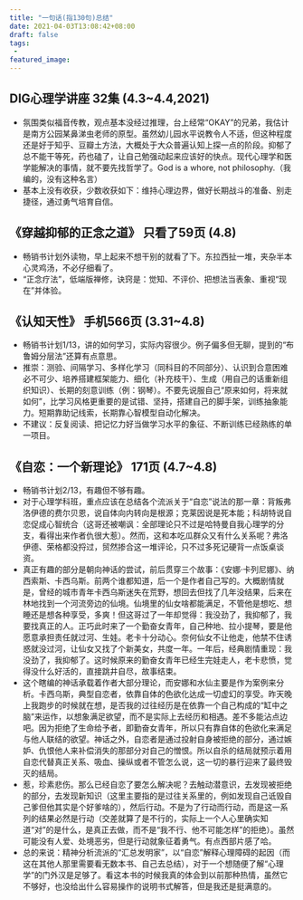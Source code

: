 ```yaml
---
title: "一句话(指130句)总结"
date: 2021-04-03T13:08:42+08:00
draft: false
tags:
 - 
featured_image:
---
```

## DIG心理学讲座 32集 (4.3~4.4,2021)
- 氛围类似福音传教，观点基本没经过推理，台上经常“OKAY”的兄弟，我估计是南方公园某鼻涕虫老师的原型。虽然幼儿园水平说教令人不适，但这种程度还是好于知乎、豆瓣土方法，大概处于大众普遍认知上探一点的阶段。抑郁了总不能干等死，药也磕了，让自己勉强动起来应该好的快点。现代心理学和医学能解决的事情，就不要先找哲学了。God is a whore, not philosophy.（我编的，没有这种名言）
- 基本上没有收获，少数收获如下：维持心理边界，做好长期战斗的准备、别走捷径，通过勇气培育自信。
## 《穿越抑郁的正念之道》 只看了59页 (4.8)
- 畅销书计划外读物，早上起来不想干别的就看了下。东拉西扯一堆，夹杂半本心灵鸡汤，不必仔细看了。
- “正念疗法”，低端版禅修，诀窍是：觉知、不评价、把想法当表象、重视“现在”并体验。
## 《认知天性》 手机566页 (3.31~4.8)
- 畅销书计划1/13，讲的如何学习，实际内容很少。例子偏多但无聊，提到的“布鲁姆分层法”还算有点意思。
- 推崇：测验、间隔学习、多样化学习（同科目的不同部分）、认识到合意困难必不可少、培养搭建框架能力、细化（补充枝干）、生成（用自己的话重新组织知识）、长期的刻意训练（例：钢琴）。不要先说服自己“原来如何，将来就如何”，比学习风格更重要的是试错、坚持，搭建自己的脚手架，训练抽象能力。短期靠助记线索，长期靠心智模型自动化解决。
- 不建议：反复阅读、把记忆力好当做学习水平的象征、不断训练已经熟练的单一项目。
## 《自恋：一个新理论》 171页 (4.7~4.8)
- 畅销书计划2/13，有趣但不够有趣。
- 对于心理学科班，重点应该在总结各个流派关于“自恋”说法的那一章：背叛弗洛伊德的费尔贝恩，说自体向内转向是根源；克莱因说是死本能；科胡特说自恋促成心智统合（这哥还被嘲讽：全部理论只不过是哈特曼自我心理学的分支，看得出来作者仇很大惹）。然而，这和本吃瓜群众又有什么关系呢？弗洛伊德、荣格都没捋过，贸然掺合这一堆评论，只不过多死记硬背一点饭桌谈资。
- 真正有趣的部分是朝向神话的尝试，前后贯穿三个故事：《安娜·卡列尼娜》、纳西索斯、卡西乌斯。前两个谁都知道，后一个是作者自己写的。大概剧情就是，曾经的城市青年卡西乌斯迷失在荒野，想回去但找了几年没结果，后来在林地找到一个河流旁边的仙境。仙境里的仙女啥都能满足，不管他是想吃、想睡还是想各种享受，多爽！但这哥过了一年却觉得：我没劲了，我抑郁了，我要找真正的人。正巧此时来了一个勤奋女青年，自己种地、拉小提琴，要是他愿意承担责任就过河、生娃。老卡十分动心。奈何仙女不让他走，他禁不住诱惑就没过河，让仙女又找了个新美女，共度一年。一年后，经典剧情重现：我没劲了，我抑郁了。这时候原来的勤奋女青年已经生完娃走人，老卡悲愤，觉得没什么好活的，直接跳井自尽，故事结束。
- 这个瞎编的神话承载着作者大部分理论，而安娜和水仙主要是作为案例来分析。卡西乌斯，典型自恋者，依靠自体的色欲化达成一切虚幻的享受。昨天晚上我跑步的时候就在想，是否我的过往经历是在依靠一个自己构成的“缸中之脑”来运作，以想象满足欲望，而不是实际上去经历和相遇。差不多能沾点边吧。因为拒绝了生命给予者，即勤奋女青年，所以只有靠自体的色欲化来满足与他人联结的欲望。神话之外，自恋者是通过投射自身被拒绝的部分，通过嫉妒、仇恨他人来补偿消失的那部分对自己的憎恨。所以自杀的结局就预示着用自恋代替真正关系、吸血、操纵或者不管怎么说，这一切的暴行迎来了最终毁灭的结局。
- 惹，珍素悲伤。那么已经自恋了要怎么解决呢？去触动潜意识，去发现被拒绝的部分，去发现新知识（这里主要指的是过往关系里的，例如发现自己诋毁自己爹但他其实是个好爹啥的），然后行动。不是为了行动而行动，而是这一系列的结果必然是行动（交差就算了是不行的，实际上一个人心里确实知道“对”的是什么，是真正去做，而不是“我不行、他不可能怎样”的拒绝）。虽然可能没有人爱、处境恶劣，但是行动就象征着勇气。有点西部片感了哈。
- 总的来说：精神分析流派的“汇总发明家”，以“自恋”解释心理障碍的起因（而这在其他人那里需要看无数本书、自己去总结），对于一个想随便了解“心理学”的门外汉是足够了。看这本书的时候我真的体会到以前那种热情，虽然它不够好，也没给出什么容易操作的说明书式解答，但是我还是挺满意的。
